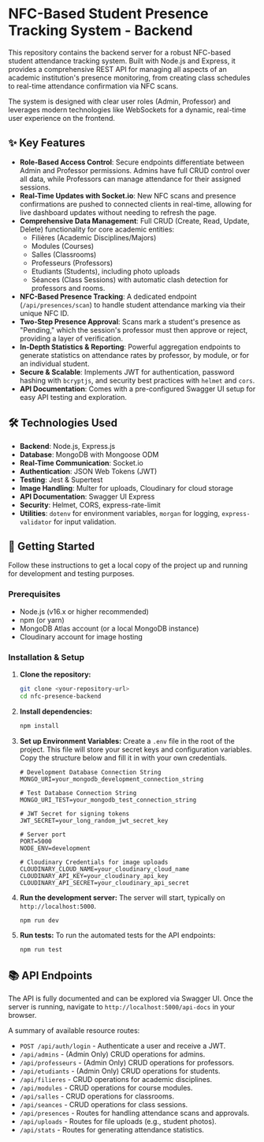 # NFC-Based Student Presence Tracking System - Backend

This repository contains the backend server for a robust NFC-based student attendance tracking system. Built with Node.js and Express, it provides a comprehensive REST API for managing all aspects of an academic institution's presence monitoring, from creating class schedules to real-time attendance confirmation via NFC scans.

The system is designed with clear user roles (Admin, Professor) and leverages modern technologies like WebSockets for a dynamic, real-time user experience on the frontend.

## ✨ Key Features

* **Role-Based Access Control**: Secure endpoints differentiate between Admin and Professor permissions. Admins have full CRUD control over all data, while Professors can manage attendance for their assigned sessions.
* **Real-Time Updates with Socket.io**: New NFC scans and presence confirmations are pushed to connected clients in real-time, allowing for live dashboard updates without needing to refresh the page.
* **Comprehensive Data Management**: Full CRUD (Create, Read, Update, Delete) functionality for core academic entities:
    * Filières (Academic Disciplines/Majors)
    * Modules (Courses)
    * Salles (Classrooms)
    * Professeurs (Professors)
    * Etudiants (Students), including photo uploads
    * Séances (Class Sessions) with automatic clash detection for professors and rooms.
* **NFC-Based Presence Tracking**: A dedicated endpoint (`/api/presences/scan`) to handle student attendance marking via their unique NFC ID.
* **Two-Step Presence Approval**: Scans mark a student's presence as "Pending," which the session's professor must then approve or reject, providing a layer of verification.
* **In-Depth Statistics & Reporting**: Powerful aggregation endpoints to generate statistics on attendance rates by professor, by module, or for an individual student.
* **Secure & Scalable**: Implements JWT for authentication, password hashing with `bcryptjs`, and security best practices with `helmet` and `cors`.
* **API Documentation**: Comes with a pre-configured Swagger UI setup for easy API testing and exploration.

## 🛠️ Technologies Used

* **Backend**: Node.js, Express.js
* **Database**: MongoDB with Mongoose ODM
* **Real-Time Communication**: Socket.io
* **Authentication**: JSON Web Tokens (JWT)
* **Testing**: Jest & Supertest
* **Image Handling**: Multer for uploads, Cloudinary for cloud storage
* **API Documentation**: Swagger UI Express
* **Security**: Helmet, CORS, express-rate-limit
* **Utilities**: `dotenv` for environment variables, `morgan` for logging, `express-validator` for input validation.

## 🚀 Getting Started

Follow these instructions to get a local copy of the project up and running for development and testing purposes.

### Prerequisites

* Node.js (v16.x or higher recommended)
* npm (or yarn)
* MongoDB Atlas account (or a local MongoDB instance)
* Cloudinary account for image hosting

### Installation & Setup

1.  **Clone the repository:**
    ```bash
    git clone <your-repository-url>
    cd nfc-presence-backend
    ```

2.  **Install dependencies:**
    ```bash
    npm install
    ```

3.  **Set up Environment Variables:**
    Create a `.env` file in the root of the project. This file will store your secret keys and configuration variables. Copy the structure below and fill it in with your own credentials.

    ```env
    # Development Database Connection String
    MONGO_URI=your_mongodb_development_connection_string

    # Test Database Connection String
    MONGO_URI_TEST=your_mongodb_test_connection_string

    # JWT Secret for signing tokens
    JWT_SECRET=your_long_random_jwt_secret_key

    # Server port
    PORT=5000
    NODE_ENV=development

    # Cloudinary Credentials for image uploads
    CLOUDINARY_CLOUD_NAME=your_cloudinary_cloud_name
    CLOUDINARY_API_KEY=your_cloudinary_api_key
    CLOUDINARY_API_SECRET=your_cloudinary_api_secret
    ```

4.  **Run the development server:**
    The server will start, typically on `http://localhost:5000`.
    ```bash
    npm run dev
    ```

5.  **Run tests:**
    To run the automated tests for the API endpoints:
    ```bash
    npm run test
    ```

## 📚 API Endpoints

The API is fully documented and can be explored via Swagger UI. Once the server is running, navigate to `http://localhost:5000/api-docs` in your browser.

A summary of available resource routes:

* `POST /api/auth/login` - Authenticate a user and receive a JWT.
* `/api/admins` - (Admin Only) CRUD operations for admins.
* `/api/professeurs` - (Admin Only) CRUD operations for professors.
* `/api/etudiants` - (Admin Only) CRUD operations for students.
* `/api/filieres` - CRUD operations for academic disciplines.
* `/api/modules` - CRUD operations for course modules.
* `/api/salles` - CRUD operations for classrooms.
* `/api/seances` - CRUD operations for class sessions.
* `/api/presences` - Routes for handling attendance scans and approvals.
* `/api/uploads` - Routes for file uploads (e.g., student photos).
* `/api/stats` - Routes for generating attendance statistics.
